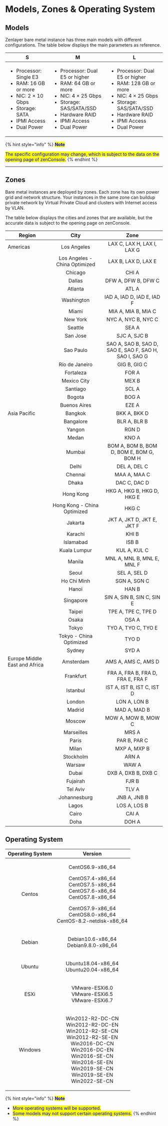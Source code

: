 # Models, Zones & Operating System

## **Models**

Zenlayer bare metal instance has three main models with different configurations. The table below displays the main parameters as reference.

| S                                                                                                                                                       | M                                                                                                                                                                                             | L                                                                                                                                                                                              |
| ------------------------------------------------------------------------------------------------------------------------------------------------------- | --------------------------------------------------------------------------------------------------------------------------------------------------------------------------------------------- | ---------------------------------------------------------------------------------------------------------------------------------------------------------------------------------------------- |
| <ul><li>Processor: Single E3</li><li>RAM: 16 GB or more</li><li>NIC: 2 × 10 Gbps</li><li>Storage: SATA</li><li>IPMI Access</li><li>Dual Power</li></ul> | <ul><li>Processor: Dual E5 or higher</li><li>RAM: 64 GB or more</li><li>NIC: 4 × 25 Gbps</li><li>Storage: SAS/SATA/SSD</li><li>Hardware RAID</li><li>IPMI Access</li><li>Dual Power</li></ul> | <ul><li>Processor: Dual E5 or higher</li><li>RAM: 128 GB or more</li><li>NIC: 4 × 25 Gbps</li><li>Storage: SAS/SATA/SSD</li><li>Hardware RAID</li><li>IPMI Access</li><li>Dual Power</li></ul> |

{% hint style="info" %}
<mark style="color:blue;">**Note**</mark>

<mark style="color:blue;">The specific configuration may change, which is subject to the data on the opening page of zenConsole.</mark>
{% endhint %}

****

## **Zones**

Bare metal instances are deployed by zones. Each zone has its own power grid and network structure. Your instances in the same zone can buildup private network by Virtual Private Cloud and clusters with Internet access by VLAN.

The table below displays the cities and zones that are available, but the accurate data is subject to the opening page on zenConsole.

| Region                        |              City             |                          Zone                          |
| ----------------------------- | :---------------------------: | :----------------------------------------------------: |
| Americas                      |          Los Angeles          |               LAX C, LAX H, LAX I, LAX G               |
|                               | Los Angeles - China Optimized |                   LAX B, LAX D, LAX E                  |
|                               |            Chicago            |                          CHI A                         |
|                               |             Dallas            |                   DFW A, DFW B, DFW C                  |
|                               |            Atlanta            |                          ATL A                         |
|                               |           Washington          |               IAD A, IAD D, IAD E, IAD F               |
|                               |             Miami             |                   MIA A, MIA B, MIA C                  |
|                               |            New York           |                   NYC A, NYC B, NYC C                  |
|                               |            Seattle            |                          SEA A                         |
|                               |            San Jose           |                      SJC A, SJC B                      |
|                               |           Sao Paulo           | SAO A, SAO B, SAO D, SAO E, SAO F, SAO H, SAO I, SAO G |
|                               |         Río de Janeiro        |                      GIG B, GIG C                      |
|                               |           Fortaleza           |                          FOR A                         |
|                               |          Mexico City          |                          MEX B                         |
|                               |           Santiago            |                         SCL A                          |
|                               |             Bogota            |                          BOG A                         |
|                               |          Buenos Aires         |                          EZE A                         |
| Asia Pacific                  |            Bangkok            |                      BKK A, BKK D                      |
|                               |           Bangalore           |                      BLR A, BLR B                      |
|                               |             Yangon            |                          RGN D                         |
|                               |             Medan             |                          KNO A                         |
|                               |             Mumbai            |        BOM A, BOM B, BOM D, BOM E, BOM G, BOM H        |
|                               |             Delhi             |                      DEL A, DEL C                      |
|                               |            Chennai            |                      MAA A, MAA C                      |
|                               |             Dhaka             |                      DAC C, DAC D                      |
|                               |           Hong Kong           |               HKG A, HKG B, HKG D, HKG E               |
|                               |  Hong Kong - China Optimized  |                          HKG C                         |
|                               |            Jakarta            |               JKT A, JKT D, JKT E, JKT F               |
|                               |            Karachi            |                          KHI B                         |
|                               |           Islamabad           |                          ISB B                         |
|                               |          Kuala Lumpur         |                      KUL A, KUL C                      |
|                               |             Manila            |               MNL A, MNL B, MNL E, MNL F               |
|                               |             Seoul             |                      SEL A, SEL D                      |
|                               |          Ho Chi Minh          |                      SGN A, SGN C                      |
|                               |             Hanoi             |                          HAN B                         |
|                               |           Singapore           |               SIN A, SIN B, SIN C, SIN E               |
|                               |             Taipei            |                   TPE A, TPE C, TPE D                  |
|                               |             Osaka             |                          OSA A                         |
|                               |             Tokyo             |                   TYO A, TYO C, TYO E                  |
|                               |    Tokyo - China Optimized    |                          TYO D                         |
|                               |             Sydney            |                          SYD A                         |
| Europe Middle East and Africa |           Amsterdam           |                   AMS A, AMS C, AMS D                  |
|                               |           Frankfurt           |            FRA A, FRA B, FRA D, FRA E, FRA F           |
|                               |            Istanbul           |               IST A, IST B, IST C, IST D               |
|                               |             London            |                      LON A, LON B                      |
|                               |             Madrid            |                      MAD A, MAD B                      |
|                               |             Moscow            |                   MOW A, MOW B, MOW C                  |
|                               |           Marseilles          |                          MRS A                         |
|                               |             Paris             |                      PAR B, PAR C                      |
|                               |             Milan             |                      MXP A, MXP B                      |
|                               |           Stockholm           |                          ARN A                         |
|                               |             Warsaw            |                          WAW A                         |
|                               |             Dubai             |                   DXB A, DXB B, DXB C                  |
|                               |            Fujairah           |                          FJR B                         |
|                               |            Tel Aviv           |                          TLV A                         |
|                               |          Johannesburg         |                      JNB A, JNB B                      |
|                               |             Lagos             |                      LOS A, LOS B                      |
|                               |             Cairo             |                          CAI A                         |
|                               |              Doha             |                          DOH A                         |



## **Operating System**

| Operating System |                                                                                                   Version                                                                                                  |
| :--------------: | :--------------------------------------------------------------------------------------------------------------------------------------------------------------------------------------------------------: |
|      Centos      |             <p>CentOS6.9-x86_64</p><p>CentOS7.4-x86_64<br>CentOS7.5-x86_64<br>CentOS7.6-x86_64<br>CentOS7.8-x86_64</p><p>CentOS7.9-x86_64<br>CentOS8.0-x86_64<br>CentOS-8.2-netdisk-x86_64</p>             |
|      Debian      |                                                                               <p>Debian10.6-x86_64<br>Debian9.8.0-x86_64</p>                                                                               |
|      Ubuntu      |                                                                               <p>Ubuntu18.04-x86_64<br>Ubuntu20.04-x86_64</p>                                                                              |
|       ESXi       |                                                                          <p>VMware-ESXi6.0<br>VMware-ESXi6.5<br>VMware-ESXi6.7</p>                                                                         |
|      Windows     | <p>Win2012-R2-DC-CN<br>Win2012-R2-DC-EN<br>Win2012-R2-SE-CN<br>Win2012-R2-SE-EN<br>Win2016-DC-CN<br>Win2016-DC-EN<br>Win2016-SE-CN<br>Win2016-SE-EN<br>Win2019-SE-CN<br>Win2019-SE-EN<br>Win2022-SE-CN</p> |

{% hint style="info" %}
<mark style="color:blue;">**Note**</mark>

* <mark style="color:blue;">More operating systems will be supported.</mark>&#x20;
* <mark style="color:blue;">Some models may not support certain operating systems.</mark>
{% endhint %}

